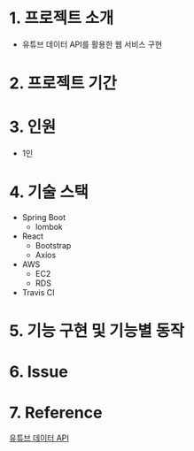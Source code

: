# 1. 프로젝트 소개
- 유튜브 데이터 API를 활용한 웹 서비스 구현

# 2. 프로젝트 기간

# 3. 인원
- 1인

# 4. 기술 스택
- Spring Boot
    - lombok
- React
    - Bootstrap
    - Axios
- AWS
    - EC2
    - RDS
- Travis CI

# 5. 기능 구현 및 기능별 동작

# 6. Issue

# 7. Reference
[유튜브 데이터 API](https://developers.google.cn/youtube/v3/getting-started?hl=ko)
